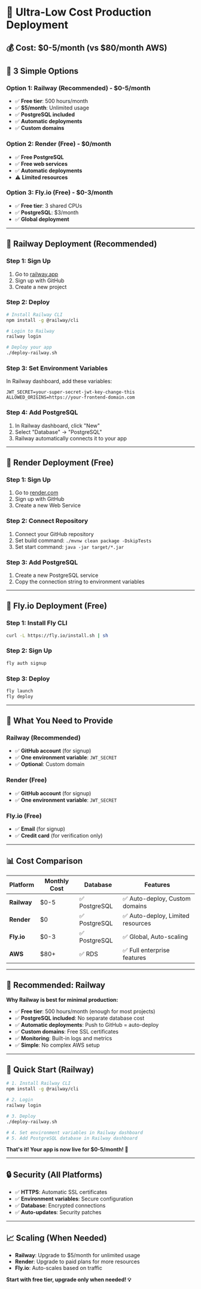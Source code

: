 # 🚀 Ultra-Low Cost Production Deployment

## 💰 **Cost: $0-5/month** (vs $80/month AWS)

## 🎯 **3 Simple Options**

### **Option 1: Railway (Recommended) - $0-5/month**
- ✅ **Free tier**: 500 hours/month
- ✅ **$5/month**: Unlimited usage
- ✅ **PostgreSQL included**
- ✅ **Automatic deployments**
- ✅ **Custom domains**

### **Option 2: Render (Free) - $0/month**
- ✅ **Free PostgreSQL**
- ✅ **Free web services**
- ✅ **Automatic deployments**
- ⚠️ **Limited resources**

### **Option 3: Fly.io (Free) - $0-3/month**
- ✅ **Free tier**: 3 shared CPUs
- ✅ **PostgreSQL**: $3/month
- ✅ **Global deployment**

---

## 🚀 **Railway Deployment (Recommended)**

### **Step 1: Sign Up**
1. Go to [railway.app](https://railway.app)
2. Sign up with GitHub
3. Create a new project

### **Step 2: Deploy**
```bash
# Install Railway CLI
npm install -g @railway/cli

# Login to Railway
railway login

# Deploy your app
./deploy-railway.sh
```

### **Step 3: Set Environment Variables**
In Railway dashboard, add these variables:
```
JWT_SECRET=your-super-secret-jwt-key-change-this
ALLOWED_ORIGINS=https://your-frontend-domain.com
```

### **Step 4: Add PostgreSQL**
1. In Railway dashboard, click "New"
2. Select "Database" → "PostgreSQL"
3. Railway automatically connects it to your app

---

## 🚀 **Render Deployment (Free)**

### **Step 1: Sign Up**
1. Go to [render.com](https://render.com)
2. Sign up with GitHub
3. Create a new Web Service

### **Step 2: Connect Repository**
1. Connect your GitHub repository
2. Set build command: `./mvnw clean package -DskipTests`
3. Set start command: `java -jar target/*.jar`

### **Step 3: Add PostgreSQL**
1. Create a new PostgreSQL service
2. Copy the connection string to environment variables

---

## 🚀 **Fly.io Deployment (Free)**

### **Step 1: Install Fly CLI**
```bash
curl -L https://fly.io/install.sh | sh
```

### **Step 2: Sign Up**
```bash
fly auth signup
```

### **Step 3: Deploy**
```bash
fly launch
fly deploy
```

---

## 🔧 **What You Need to Provide**

### **Railway (Recommended)**
- ✅ **GitHub account** (for signup)
- ✅ **One environment variable**: `JWT_SECRET`
- ✅ **Optional**: Custom domain

### **Render (Free)**
- ✅ **GitHub account** (for signup)
- ✅ **One environment variable**: `JWT_SECRET`

### **Fly.io (Free)**
- ✅ **Email** (for signup)
- ✅ **Credit card** (for verification only)

---

## 📊 **Cost Comparison**

| Platform | Monthly Cost | Database | Features |
|----------|-------------|----------|----------|
| **Railway** | $0-5 | ✅ PostgreSQL | ✅ Auto-deploy, Custom domains |
| **Render** | $0 | ✅ PostgreSQL | ✅ Auto-deploy, Limited resources |
| **Fly.io** | $0-3 | ✅ PostgreSQL | ✅ Global, Auto-scaling |
| **AWS** | $80+ | ✅ RDS | ✅ Full enterprise features |

---

## 🎯 **Recommended: Railway**

**Why Railway is best for minimal production:**
- ✅ **Free tier**: 500 hours/month (enough for most projects)
- ✅ **PostgreSQL included**: No separate database cost
- ✅ **Automatic deployments**: Push to GitHub = auto-deploy
- ✅ **Custom domains**: Free SSL certificates
- ✅ **Monitoring**: Built-in logs and metrics
- ✅ **Simple**: No complex AWS setup

---

## 🚀 **Quick Start (Railway)**

```bash
# 1. Install Railway CLI
npm install -g @railway/cli

# 2. Login
railway login

# 3. Deploy
./deploy-railway.sh

# 4. Set environment variables in Railway dashboard
# 5. Add PostgreSQL database in Railway dashboard
```

**That's it! Your app is now live for $0-5/month! 🎉**

---

## 🔒 **Security (All Platforms)**
- ✅ **HTTPS**: Automatic SSL certificates
- ✅ **Environment variables**: Secure configuration
- ✅ **Database**: Encrypted connections
- ✅ **Auto-updates**: Security patches

---

## 📈 **Scaling (When Needed)**
- **Railway**: Upgrade to $5/month for unlimited usage
- **Render**: Upgrade to paid plans for more resources
- **Fly.io**: Auto-scales based on traffic

**Start with free tier, upgrade only when needed! 💡** 